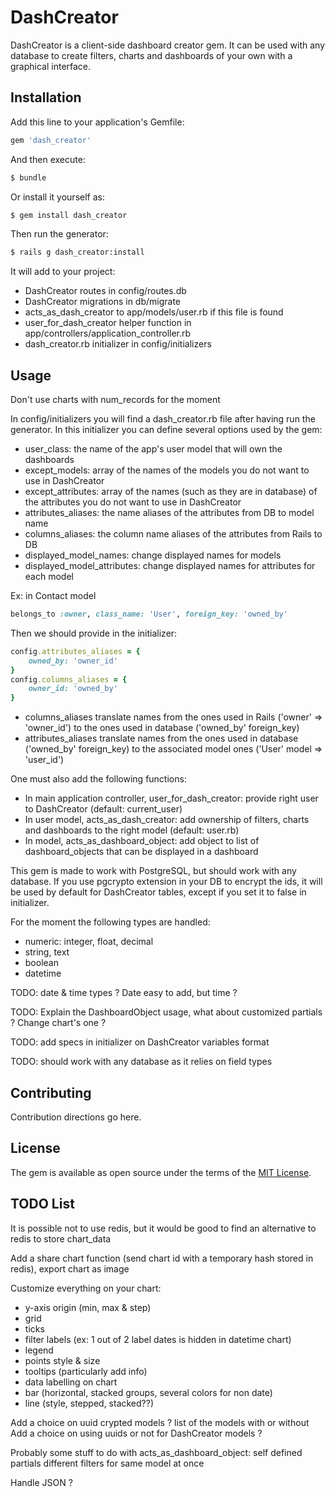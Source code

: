 # DashCreator
DashCreator is a client-side dashboard creator gem.
It can be used with any database to create filters, charts and dashboards of your own with a graphical interface.

## Installation
Add this line to your application's Gemfile:

```ruby
gem 'dash_creator'
```

And then execute:
```bash
$ bundle
```

Or install it yourself as:
```bash
$ gem install dash_creator
```

Then run the generator:
```bash
$ rails g dash_creator:install
```
It will add to your project:
  - DashCreator routes in config/routes.db
  - DashCreator migrations in db/migrate
  - acts_as_dash_creator to app/models/user.rb if this file is found
  - user_for_dash_creator helper function in app/controllers/application_controller.rb
  - dash_creator.rb initializer in config/initializers

## Usage

Don't use charts with num_records for the moment

In config/initializers you will find a dash_creator.rb file after having run the generator.
In this initializer you can define several options used by the gem:
  - user_class: the name of the app's user model that will own the dashboards
  - except_models: array of the names of the models you do not want to use in DashCreator
  - except_attributes: array of the names (such as they are in database) of the attributes you do not want to use in DashCreator
  - attributes_aliases: the name aliases of the attributes from DB to model name
  - columns_aliases: the column name aliases of the attributes from Rails to DB
  - displayed_model_names: change displayed names for models
  - displayed_model_attributes: change displayed names for attributes for each model
  
Ex: in Contact model
```ruby
belongs_to :owner, class_name: 'User', foreign_key: 'owned_by'
```
Then we should provide in the initializer:
```ruby
config.attributes_aliases = {
    owned_by: 'owner_id'
}
config.columns_aliases = {
    owner_id: 'owned_by'
}
```
- columns_aliases translate names from the ones used in Rails ('owner' => 'owner_id') to the ones used in database ('owned_by' foreign_key)
- attributes_aliases translate names from the ones used in database ('owned_by' foreign_key) to the associated model ones ('User' model => 'user_id')

One must also add the following functions:
  - In main application controller, user_for_dash_creator: provide right user to DashCreator (default: current_user)
  - In user model, acts_as_dash_creator: add ownership of filters, charts and dashboards to the right model (default: user.rb)
  - In model, acts_as_dashboard_object: add object to list of dashboard_objects that can be displayed in a dashboard

This gem is made to work with PostgreSQL, but should work with any database.
If you use pgcrypto extension in your DB to encrypt the ids, it will be used by default for DashCreator tables, except if you set it to false in initializer.

For the moment the following types are handled:
- numeric: integer, float, decimal
- string, text
- boolean
- datetime

TODO: date & time types ? Date easy to add, but time ?

TODO: Explain the DashboardObject usage, what about customized partials ? Change chart's one ?

TODO: add specs in initializer on DashCreator variables format

TODO: should work with any database as it relies on field types

## Contributing
Contribution directions go here.

## License
The gem is available as open source under the terms of the [MIT License](http://opensource.org/licenses/MIT).

## TODO List
It is possible not to use redis, but it would be good to find an alternative to redis to store chart_data

Add a share chart function (send chart id with a temporary hash stored in redis), export chart as image

Customize everything on your chart:
- y-axis origin (min, max & step)
- grid
- ticks
- filter labels (ex: 1 out of 2 label dates is hidden in datetime chart)
- legend
- points style & size
- tooltips (particularly add info)
- data labelling on chart
- bar (horizontal, stacked groups, several colors for non date)
- line (style, stepped, stacked??)

Add a choice on uuid crypted models ? list of the models with or without
Add a choice on using uuids or not for DashCreator models ?

Probably some stuff to do with acts_as_dashboard_object: self defined partials
different filters for same model at once

Handle JSON ?
